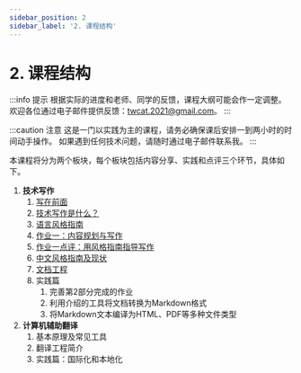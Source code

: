 ```yaml
---
sidebar_position: 2
sidebar_label: '2. 课程结构'
---
```


# 2. 课程结构

:::info 提示
根据实际的进度和老师、同学的反馈，课程大纲可能会作一定调整。
欢迎各位通过电子邮件提供反馈：twcat.2021@gmail.com。
:::

:::caution 注意
这是一门以实践为主的课程，请务必确保课后安排一到两小时的时间动手操作。
如果遇到任何技术问题，请随时通过电子邮件联系我。
:::

本课程将分为两个板块，每个板块包括内容分享、实践和点评三个环节，具体如下。

1. **技术写作**
    1. [写在前面](/docs/tw/intro)
    2. [技术写作是什么？](/docs/tw/what-is-tw)
    3. [语言风格指南](/docs/tw/common-styles/intro)
    4. [作业一：内容规划与写作](/docs/tw/assignment-1)
    5. [作业一点评：用风格指南指导写作](/docs/tw/using-styles)
    6. [中文风格指南及现状](/docs/tw/chinese-guides)
    7. [文档工程](/docs/tw/doc-engineering/intro)
    8. 实践篇
       1. 完善第2部分完成的作业
       2. 利用介绍的工具将文档转换为Markdown格式
       3. 将Markdown文本编译为HTML、PDF等多种文件类型
2. **计算机辅助翻译**
    1. 基本原理及常见工具
    2. 翻译工程简介
    3. 实践篇：国际化和本地化
